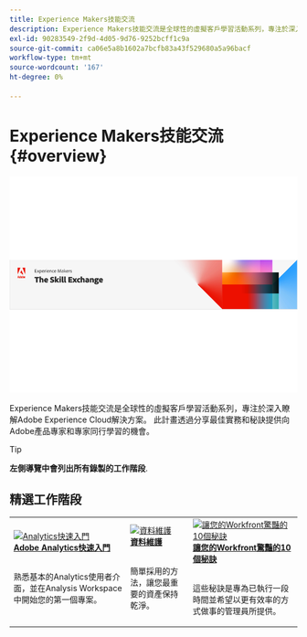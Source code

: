 ```yaml
---
title: Experience Makers技能交流
description: Experience Makers技能交流是全球性的虛擬客戶學習活動系列，專注於深入瞭解Adobe Experience Cloud解決方案。
exl-id: 90283549-2f9d-4d05-9d76-9252bcff1c9a
source-git-commit: ca06e5a8b1602a7bcfb83a43f529680a5a96bacf
workflow-type: tm+mt
source-wordcount: '167'
ht-degree: 0%

---
```


# Experience Makers技能交流 {#overview}

<img alt="Experience Makers技能交流" src="./assets/skill-exchange.png" />

Experience Makers技能交流是全球性的虛擬客戶學習活動系列，專注於深入瞭解Adobe Experience Cloud解決方案。 此計畫透過分享最佳實務和秘訣提供向Adobe產品專家和專家同行學習的機會。

>[!TIP]
>
>**左側導覽中會列出所有錄製的工作階段**.

<div id="recs-overview-body-1"></div>
<div id="recs-overview-body-2"></div>
<div id="recs-overview-body-3"></div>
<div id="recs-overview-body-4"></div>
<div id="recs-overview-body-5"></div>
<div id="recs-overview-body-6"></div>

<div id="past-events">


</div>

## 精選工作階段

<table>
  <tr>
   <td>
      <a href="analytics/jun2021/getting-started.md">
      <img alt="Analytics快速入門" src="./assets/analytics-getting-started.png"/>
      </a>
      <div>
         <a href="analytics/jun2021/getting-started.md"><strong>Adobe Analytics快速入門</strong></a>
<!---         <br/><em>foo</em> -->
      </div>
      <p>
        <br/>
         熟悉基本的Analytics使用者介面，並在Analysis Workspace中開始您的第一個專案。
      </p>
    </td>
   <td>
      <a href="marketo/feb2022/data-maintenance.md">
      <img alt="資料維護" src="./assets/data-maintenance.png"/>
      </a>
      <div>
         <a href="marketo/feb2022/data-maintenance.md"><strong>資料維護</strong></a>
<!---         <br/><em>foo</em> -->
      </div>
      <p>
        <br/>
         簡單採用的方法，讓您最重要的資產保持乾淨。
      </p>
    </td>
   <td>
      <a href="workfront/apr2022/ten-tips.md">
      <img alt="讓您的Workfront驚豔的10個秘訣" src="./assets/workfront-10-tips.png"/>
      </a>
      <div>
         <a href="workfront/apr2022/ten-tips.md"><strong>讓您的Workfront驚豔的10個秘訣</strong></a>
<!---         <br/><em>foo</em> -->
      </div>
      <p>
        <br/>
         這些秘訣是專為已執行一段時間並希望以更有效率的方式做事的管理員所提供。
      </p>
    </td>
  </tr>
</table>
